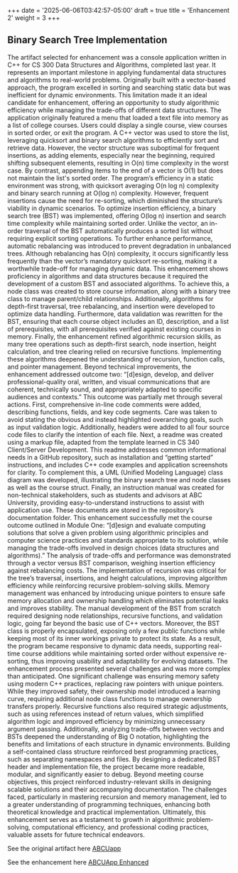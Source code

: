 +++
date = '2025-06-06T03:42:57-05:00'
draft = true
title = 'Enhancement 2'
weight = 3
+++
## Binary Search Tree Implementation



<!--more-->


The artifact selected for enhancement was a console application written in C++ for CS 300 Data Structures and Algorithms, completed last year. It represents an important milestone in applying fundamental data structures and algorithms to real-world problems. Originally built with a vector-based approach, the program excelled in sorting and searching static data but was inefficient for dynamic environments. This limitation made it an ideal candidate for enhancement, offering an opportunity to study algorithmic efficiency while managing the trade-offs of different data structures.
The application originally featured a menu that loaded a text file into memory as a list of college courses. Users could display a single course, view courses in sorted order, or exit the program. A C++ vector was used to store the list, leveraging quicksort and binary search algorithms to efficiently sort and retrieve data. However, the vector structure was suboptimal for frequent insertions, as adding elements, especially near the beginning, required shifting subsequent elements, resulting in O(n) time complexity in the worst case. By contrast, appending items to the end of a vector is O(1) but does not maintain the list's sorted order. The program’s efficiency in a static environment was strong, with quicksort averaging O(n log n) complexity and binary search running at O(log n) complexity. However, frequent insertions cause the need for re-sorting, which diminished the structure’s viability in dynamic scenarios.
To optimize insertion efficiency, a binary search tree (BST) was implemented, offering O(log n) insertion and search time complexity while maintaining sorted order. Unlike the vector, an in-order traversal of the BST automatically produces a sorted list without requiring explicit sorting operations. To further enhance performance, automatic rebalancing was introduced to prevent degradation in unbalanced trees. Although rebalancing has O(n) complexity, it occurs significantly less frequently than the vector’s mandatory quicksort re-sorting, making it a worthwhile trade-off for managing dynamic data.
This enhancement shows proficiency in algorithms and data structures because it required the development of a custom BST and associated algorithms. To achieve this, a node class was created to store course information, along with a binary tree class to manage parent/child relationships. Additionally, algorithms for depth-first traversal, tree rebalancing, and insertion were developed to optimize data handling. Furthermore, data validation was rewritten for the BST, ensuring that each course object includes an ID, description, and a list of prerequisites, with all prerequisites verified against existing courses in memory. Finally, the enhancement refined algorithmic recursion skills, as many tree operations such as depth-first search, node insertion, height calculation, and tree clearing relied on recursive functions. Implementing these algorithms deepened the understanding of recursion, function calls, and pointer management.
Beyond technical improvements, the enhancement addressed outcome two: “[d]esign, develop, and deliver professional-quality oral, written, and visual communications that are coherent, technically sound, and appropriately adapted to specific audiences and contexts.” This outcome was partially met through several actions. First, comprehensive in-line code comments were added, describing functions, fields, and key code segments. Care was taken to avoid stating the obvious and instead highlighted overarching goals, such as input validation logic. Additionally, headers were added to all four source code files to clarify the intention of each file. Next, a readme was created using a markup file, adapted from the template learned in CS 340 Client/Server Development. This readme addresses common informational needs in a GitHub repository, such as installation and “getting started” instructions, and includes C++ code examples and application screenshots for clarity. To complement this, a UML (Unified Modeling Language) class diagram was developed, illustrating the binary search tree and node classes as well as the course struct. Finally, an instruction manual was created for non-technical stakeholders, such as students and advisors at ABC University, providing easy-to-understand instructions to assist with application use. These documents are stored in the repository’s documentation folder.
This enhancement successfully met the course outcome outlined in Module One: “[d]esign and evaluate computing solutions that solve a given problem using algorithmic principles and computer science practices and standards appropriate to its solution, while managing the trade-offs involved in design choices (data structures and algorithms).” The analysis of trade-offs and performance was demonstrated through a vector versus BST comparison, weighing insertion efficiency against rebalancing costs. The implementation of recursion was critical for the tree’s traversal, insertions, and height calculations, improving algorithm efficiency while reinforcing recursive problem-solving skills. Memory management was enhanced by introducing unique pointers to ensure safe memory allocation and ownership handling which eliminates potential leaks and improves stability. The manual development of the BST from scratch required designing node relationships, recursive functions, and validation logic, going far beyond the basic use of C++ vectors. Moreover, the BST class is properly encapsulated, exposing only a few public functions while keeping most of its inner workings private to protect its state. As a result, the program became responsive to dynamic data needs, supporting real-time course additions while maintaining sorted order without expensive re-sorting, thus improving usability and adaptability for evolving datasets.
The enhancement process presented several challenges and was more complex than anticipated. One significant challenge was ensuring memory safety using modern C++ practices, replacing raw pointers with unique pointers. While they improved safety, their ownership model introduced a learning curve, requiring additional node class functions to manage ownership transfers properly. Recursive functions also required strategic adjustments, such as using references instead of return values, which simplified algorithm logic and improved efficiency by minimizing unnecessary argument passing. Additionally, analyzing trade-offs between vectors and BSTs deepened the understanding of Big O notation, highlighting the benefits and limitations of each structure in dynamic environments. Building a self-contained class structure reinforced best programming practices, such as separating namespaces and files. By designing a dedicated BST header and implementation file, the project became more readable, modular, and significantly easier to debug. 
Beyond meeting course objectives, this project reinforced industry-relevant skills in designing scalable solutions and their accompanying documentation. The challenges faced, particularly in mastering recursion and memory management, led to a greater understanding of programming techniques, enhancing both theoretical knowledge and practical implementation. Ultimately, this enhancement serves as a testament to growth in algorithmic problem-solving, computational efficiency, and professional coding practices, valuable assets for future technical endeavors.

See the original artifact here [ABCUapp](https://github.com/mufg80/CS300_ABCU_App)

See the enhancement here [ABCUApp Enhanced](https://github.com/mufg80/CS300_Enhancement2)

